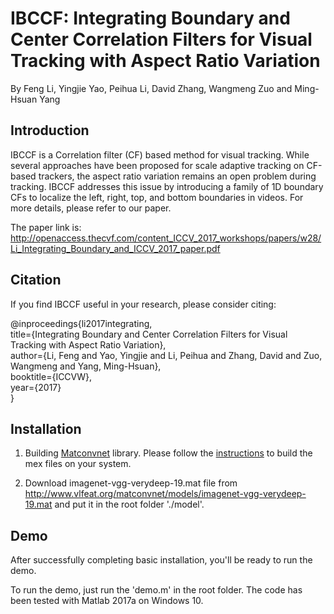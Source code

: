 IBCCF: Integrating Boundary and Center Correlation Filters for Visual Tracking with Aspect Ratio Variation
========
By Feng Li, Yingjie Yao, Peihua Li, David Zhang, Wangmeng Zuo and Ming-Hsuan Yang

Introduction
----
IBCCF is a Correlation filter (CF) based method for visual tracking. While several approaches have been proposed for scale adaptive tracking on CF-based trackers, the aspect ratio variation remains an open problem during tracking. IBCCF addresses this issue by introducing a family of 1D boundary CFs to localize the left, right, top, and bottom boundaries in videos. For more details, please refer to our paper. 

The paper link is: http://openaccess.thecvf.com/content_ICCV_2017_workshops/papers/w28/Li_Integrating_Boundary_and_ICCV_2017_paper.pdf

Citation
----
If you find IBCCF useful in your research, please consider citing:

@inproceedings{li2017integrating,     
  title={Integrating Boundary and Center Correlation Filters for Visual Tracking with Aspect Ratio Variation},  
  author={Li, Feng and Yao, Yingjie and Li, Peihua and Zhang, David and Zuo, Wangmeng and Yang, Ming-Hsuan},  
  booktitle={ICCVW},  
  year={2017}  
}  

Installation
----
1. Building [Matconvnet](http://www.vlfeat.org/matconvnet/) library. Please follow the [instructions](http://www.vlfeat.org/matconvnet/install/)  to build the mex files on your system.

2. Download imagenet-vgg-verydeep-19.mat file from http://www.vlfeat.org/matconvnet/models/imagenet-vgg-verydeep-19.mat and put it in the root folder './model'.

Demo
------
After successfully completing basic installation, you'll be ready to run the demo.

To run the demo, just run the 'demo.m' in the root folder. The code has been tested with Matlab 2017a on Windows 10.
